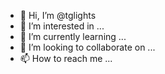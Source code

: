 - 👋 Hi, I’m @tglights
- 👀 I’m interested in ...
- 🌱 I’m currently learning ...
- 💞️ I’m looking to collaborate on ...
- 📫 How to reach me ...

<!---
tglights/tglights is a ✨ special ✨ repository because its `README.md` (this file) appears on your GitHub profile.
You can click the Preview link to take a look at your changes.
--->
